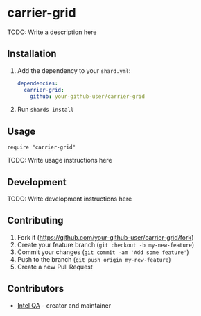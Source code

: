 # carrier-grid

TODO: Write a description here

## Installation

1. Add the dependency to your `shard.yml`:

   ```yaml
   dependencies:
     carrier-grid:
       github: your-github-user/carrier-grid
   ```

2. Run `shards install`

## Usage

```crystal
require "carrier-grid"
```

TODO: Write usage instructions here

## Development

TODO: Write development instructions here

## Contributing

1. Fork it (<https://github.com/your-github-user/carrier-grid/fork>)
2. Create your feature branch (`git checkout -b my-new-feature`)
3. Commit your changes (`git commit -am 'Add some feature'`)
4. Push to the branch (`git push origin my-new-feature`)
5. Create a new Pull Request

## Contributors

- [Intel QA](https://github.com/your-github-user) - creator and maintainer
